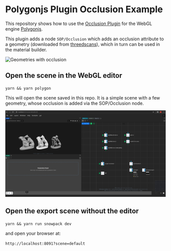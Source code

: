 # Polygonjs Plugin Occlusion Example

This repository shows how to use the [Occlusion Plugin](https://github.com/polygonjs/plugin-occlusion) for the WebGL engine [Polygonjs](https://github.com/polygonjs/polygonjs).

This plugin adds a node `SOP/Occlusion` which adds an occlusion attribute to a geometry (downloaded from [threedscans](http://threedscans.com/)), which in turn can be used in the material builder.

![Geometries with occlusion](https://github.com/polygonjs/example-plugin-occlusion/blob/main/doc/occlusion_examples.jpg?raw=true)
## Open the scene in the WebGL editor

`yarn && yarn polygon`

This will open the scene saved in this repo. It is a simple scene with a few geometry, whose occlusion is added via the SOP/Occlusion node.

![Occlusion plugin from Polygonjs node-based Editor](https://github.com/polygonjs/example-plugin-occlusion/blob/main/doc/occlusion_example_in_editor.jpg?raw=true)

## Open the export scene without the editor

`yarn && yarn run snowpack dev`

and open your browser at:

`http://localhost:8091?scene=default`

